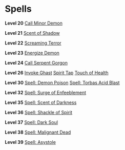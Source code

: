 <!-- TITLE: Demonologist -->
<!-- SUBTITLE: Needs Better Description!  -->

# Spells

**Level 20**
[Call Minor Demon](call-minor-demon)

**Level 21**
[Scent of Shadow](scent-of-shadow)

**Level 22**
[Screaming Terror](screaming-terror)

**Level 23**
[Energize Demon](energize-demon)

**Level 24**
[Call Serpent Gorgon](call-serpent-gorgon)

**Level 26**
[Invoke Ghast](invoke-ghast)
[Spirit Tap](spirit-tap)
[Touch of Health](touch-of-health)

**Level 30**
[Spell: Demon Poison](spell-demon-poison)
[Spell: Torbas Acid Blast](spell-torbas-acid-blast)

**Level 32**
[Spell: Surge of Enfeeblement](spell-surge-of-enfeeblement)

**Level 35**
[Spell: Scent of Darkness](spell-scent-of-darkness)

**Level 36**
[Spell: Shackle of Spirit](spell-shackle-of-spirit)

**Level 37**
[Spell: Dark Soul](spell-dark-soul)

**Level 38**
[Spell: Malignant Dead](spell-malignant-dead)

**Level 39**
[Spell: Asystole](spell-asystole)